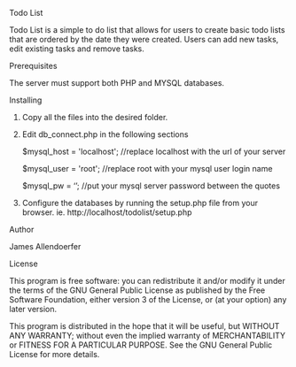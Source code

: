 Todo List

Todo List is a simple to do list that allows for users to create basic todo lists that are ordered by the date they were created.  Users can add new tasks, edit existing tasks and remove tasks.

Prerequisites

The server must support both PHP and MYSQL databases.

Installing

1.	Copy all the files into the desired folder.

2.	Edit db_connect.php in the following sections

	$mysql_host = 'localhost';  //replace localhost with the url of your server
	
	$mysql_user = 'root';  //replace root with your mysql user login name
	
	$mysql_pw = ‘’;  //put your mysql server password between the quotes
	
3.	Configure the databases by running the setup.php file from your browser. ie. http://localhost/todolist/setup.php

Author

James Allendoerfer

License

This program is free software: you can redistribute it and/or modify it under the terms of the GNU General Public License as published by the Free Software Foundation, either version 3 of the License, or (at your option) any later version.

This program is distributed in the hope that it will be useful, but WITHOUT ANY WARRANTY; without even the implied warranty of MERCHANTABILITY or FITNESS FOR A PARTICULAR PURPOSE.  See the GNU General Public License for more details.
